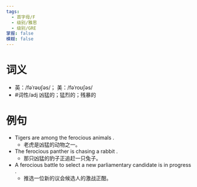 ```yaml
---
tags:
  - 首字母/F
  - 级别/雅思
  - 级别/GRE
掌握: false
模糊: false
---
```

# 词义
- 英：/fəˈrəʊʃəs/； 美：/fəˈroʊʃəs/
- #词性/adj  凶猛的；猛烈的；残暴的
# 例句
- Tigers are among the ferocious animals .
	- 老虎是凶猛的动物之一。
- The ferocious panther is chasing a rabbit .
	- 那只凶猛的豹子正追赶一只兔子。
- A ferocious battle to select a new parliamentary candidate is in progress .
	- 推选一位新的议会候选人的激战正酣。

